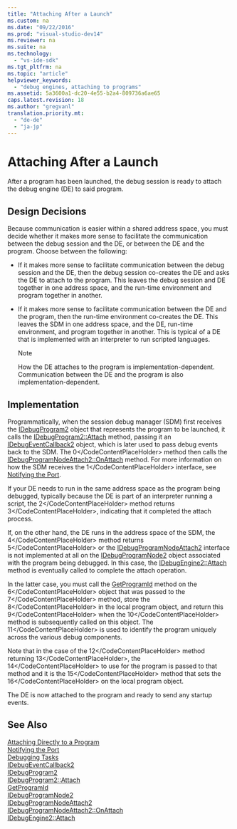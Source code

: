 ```yaml
---
title: "Attaching After a Launch"
ms.custom: na
ms.date: "09/22/2016"
ms.prod: "visual-studio-dev14"
ms.reviewer: na
ms.suite: na
ms.technology: 
  - "vs-ide-sdk"
ms.tgt_pltfrm: na
ms.topic: "article"
helpviewer_keywords: 
  - "debug engines, attaching to programs"
ms.assetid: 5a3600a1-dc20-4e55-b2a4-809736a6ae65
caps.latest.revision: 18
ms.author: "gregvanl"
translation.priority.mt: 
  - "de-de"
  - "ja-jp"
---
```

# Attaching After a Launch
After a program has been launched, the debug session is ready to attach the debug engine (DE) to said program.  
  
## Design Decisions  
 Because communication is easier within a shared address space, you must decide whether it makes more sense to facilitate the communication between the debug session and the DE, or between the DE and the program. Choose between the following:  
  
-   If it makes more sense to facilitate communication between the debug session and the DE, then the debug session co-creates the DE and asks the DE to attach to the program. This leaves the debug session and DE together in one address space, and the run-time environment and program together in another.  
  
-   If it makes more sense to facilitate communication between the DE and the program, then the run-time environment co-creates the DE. This leaves the SDM in one address space, and the DE, run-time environment, and program together in another. This is typical of a DE that is implemented with an interpreter to run scripted languages.  
  
    > [!NOTE]
    >  How the DE attaches to the program is implementation-dependent. Communication between the DE and the program is also implementation-dependent.  
  
## Implementation  
 Programmatically, when the session debug manager (SDM) first receives the [IDebugProgram2](../vs140/idebugprogram2.md) object that represents the program to be launched, it calls the [IDebugProgram2::Attach](../vs140/idebugprogram2--attach.md) method, passing it an [IDebugEventCallback2](../vs140/idebugeventcallback2.md) object, which is later used to pass debug events back to the SDM. The <CodeContentPlaceHolder>0\</CodeContentPlaceHolder> method then calls the [IDebugProgramNodeAttach2::OnAttach](../vs140/idebugprogramnodeattach2--onattach.md) method. For more information on how the SDM receives the <CodeContentPlaceHolder>1\</CodeContentPlaceHolder> interface, see [Notifying the Port](../vs140/notifying-the-port.md).  
  
 If your DE needs to run in the same address space as the program being debugged, typically because the DE is part of an interpreter running a script, the <CodeContentPlaceHolder>2\</CodeContentPlaceHolder> method returns <CodeContentPlaceHolder>3\</CodeContentPlaceHolder>, indicating that it completed the attach process.  
  
 If, on the other hand, the DE runs in the address space of the SDM, the <CodeContentPlaceHolder>4\</CodeContentPlaceHolder> method returns <CodeContentPlaceHolder>5\</CodeContentPlaceHolder> or the [IDebugProgramNodeAttach2](../vs140/idebugprogramnodeattach2.md) interface is not implemented at all on the [IDebugProgramNode2](../vs140/idebugprogramnode2.md) object associated with the program being debugged. In this case, the [IDebugEngine2::Attach](../vs140/idebugengine2--attach.md) method is eventually called to complete the attach operation.  
  
 In the latter case, you must call the [GetProgramId](../vs140/idebugprogram2--getprogramid.md) method on the <CodeContentPlaceHolder>6\</CodeContentPlaceHolder> object that was passed to the <CodeContentPlaceHolder>7\</CodeContentPlaceHolder> method, store the <CodeContentPlaceHolder>8\</CodeContentPlaceHolder> in the local program object, and return this <CodeContentPlaceHolder>9\</CodeContentPlaceHolder> when the <CodeContentPlaceHolder>10\</CodeContentPlaceHolder> method is subsequently called on this object. The <CodeContentPlaceHolder>11\</CodeContentPlaceHolder> is used to identify the program uniquely across the various debug components.  
  
 Note that in the case of the <CodeContentPlaceHolder>12\</CodeContentPlaceHolder> method returning <CodeContentPlaceHolder>13\</CodeContentPlaceHolder>, the <CodeContentPlaceHolder>14\</CodeContentPlaceHolder> to use for the program is passed to that method and it is the <CodeContentPlaceHolder>15\</CodeContentPlaceHolder> method that sets the <CodeContentPlaceHolder>16\</CodeContentPlaceHolder> on the local program object.  
  
 The DE is now attached to the program and ready to send any startup events.  
  
## See Also  
 [Attaching Directly to a Program](../vs140/attaching-directly-to-a-program.md)   
 [Notifying the Port](../vs140/notifying-the-port.md)   
 [Debugging Tasks](../vs140/debugging-tasks.md)   
 [IDebugEventCallback2](../vs140/idebugeventcallback2.md)   
 [IDebugProgram2](../vs140/idebugprogram2.md)   
 [IDebugProgram2::Attach](../vs140/idebugprogram2--attach.md)   
 [GetProgramId](../vs140/idebugprogram2--getprogramid.md)   
 [IDebugProgramNode2](../vs140/idebugprogramnode2.md)   
 [IDebugProgramNodeAttach2](../vs140/idebugprogramnodeattach2.md)   
 [IDebugProgramNodeAttach2::OnAttach](../vs140/idebugprogramnodeattach2--onattach.md)   
 [IDebugEngine2::Attach](../vs140/idebugengine2--attach.md)